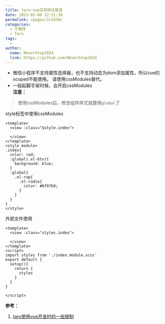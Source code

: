 ```yaml
---
title: taro-vue实现样式穿透
date: 2023-02-08 12:31:38
permalink: /pages/2c2430/
categories:
  - 小程序
  - Taro
tags:
  - 
author: 
  name: NeverStop1024
  link: https://github.com/NeverStop1024
---
```

* 微信小程序不支持属性选择器，也不支持动态为dom添加属性，所以vue的scoped不能使用。 请使用cssModules替代。
* 一般起脚手架时候，会开启cssModules  
**注意：**
> 使用cssModules后，修改组件样式就要用`global`了

style标签中使用cssModules
```vue
<template>
  <view :class="$style.index">
    
  </view>
</template>
<style module>
.index{
  color: red;
  :global(.el-btn){
    background: blue;
  }
  :global{
    .el-rap{
      .el-radio{
        color: #0f97b9;
      }
    }
  }
}
</style>
```

外部文件使用
```vue
<template>
  <view :class="styles.index">
    
  </view>
</template>
<script>
import styles from './index.module.scss'
export default {
  setup(){
    return {
      styles
    }
  }
}

</script>
```
**参考：**  
1. [taro使用vue开发时的一些限制](https://docs.taro.zone/docs/vue3#%E5%85%B6%E5%AE%83%E9%99%90%E5%88%B6)
